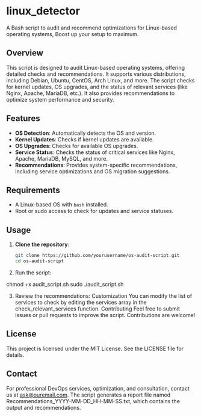 # linux_detector
A Bash script to audit and recommend optimizations for Linux-based operating systems, Boost up your setup to maximum.

## Overview
This script is designed to audit Linux-based operating systems, offering detailed checks and recommendations. It supports various distributions, including Debian, Ubuntu, CentOS, Arch Linux, and more. The script checks for kernel updates, OS upgrades, and the status of relevant services (like Nginx, Apache, MariaDB, etc.). It also provides recommendations to optimize system performance and security.

## Features
- **OS Detection**: Automatically detects the OS and version.
- **Kernel Updates**: Checks if kernel updates are available.
- **OS Upgrades**: Checks for available OS upgrades.
- **Service Status**: Checks the status of critical services like Nginx, Apache, MariaDB, MySQL, and more.
- **Recommendations**: Provides system-specific recommendations, including service optimizations and OS migration suggestions.

## Requirements
- A Linux-based OS with `bash` installed.
- Root or sudo access to check for updates and service statuses.

## Usage

1. **Clone the repository**:
   ```bash
   git clone https://github.com/yourusername/os-audit-script.git
   cd os-audit-script
   
2. Run the script:

chmod +x audit_script.sh
sudo ./audit_script.sh

3. Review the recommendations:
Customization
You can modify the list of services to check by editing the services array in the check_relevant_services function.
Contributing
Feel free to submit issues or pull requests to improve the script. Contributions are welcome!

## License
This project is licensed under the MIT License. See the LICENSE file for details.

## Contact
For professional DevOps services, optimization, and consultation, contact us at ask@ouremail.com.
The script generates a report file named Recommendations_YYYY-MM-DD_HH-MM-SS.txt, which contains the output and recommendations.
